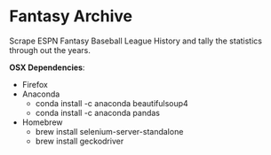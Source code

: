 # Fantasy Archive
Scrape ESPN Fantasy Baseball League History and tally the statistics through out the years.

**OSX Dependencies**:
* Firefox
* Anaconda
  * conda install -c anaconda beautifulsoup4
  * conda install -c anaconda pandas
* Homebrew
  * brew install selenium-server-standalone
  * brew install geckodriver




